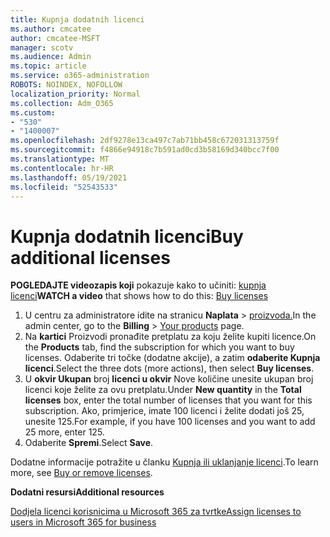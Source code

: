 ```yaml
---
title: Kupnja dodatnih licenci
ms.author: cmcatee
author: cmcatee-MSFT
manager: scotv
ms.audience: Admin
ms.topic: article
ms.service: o365-administration
ROBOTS: NOINDEX, NOFOLLOW
localization_priority: Normal
ms.collection: Adm_O365
ms.custom:
- "530"
- "1400007"
ms.openlocfilehash: 2df9278e13ca497c7ab71bb458c672031313759f
ms.sourcegitcommit: f4866e94918c7b591ad0cd3b58169d340bcc7f00
ms.translationtype: MT
ms.contentlocale: hr-HR
ms.lasthandoff: 05/19/2021
ms.locfileid: "52543533"
---
```

# <a name="buy-additional-licenses"></a><span data-ttu-id="726bc-102">Kupnja dodatnih licenci</span><span class="sxs-lookup"><span data-stu-id="726bc-102">Buy additional licenses</span></span>

<span data-ttu-id="726bc-103">**POGLEDAJTE videozapis koji** pokazuje kako to učiniti: [kupnja licenci](https://go.microsoft.com/fwlink/p/?linkid=2154857)</span><span class="sxs-lookup"><span data-stu-id="726bc-103">**WATCH a video** that shows how to do this: [Buy licenses](https://go.microsoft.com/fwlink/p/?linkid=2154857)</span></span>

1. <span data-ttu-id="726bc-104">U centru za administratore idite na stranicu **Naplata**  >  [proizvoda.](https://go.microsoft.com/fwlink/p/?linkid=842054)</span><span class="sxs-lookup"><span data-stu-id="726bc-104">In the admin center, go to the **Billing** > [Your products](https://go.microsoft.com/fwlink/p/?linkid=842054) page.</span></span>
2. <span data-ttu-id="726bc-105">Na **kartici** Proizvodi pronađite pretplatu za koju želite kupiti licence.</span><span class="sxs-lookup"><span data-stu-id="726bc-105">On the **Products** tab, find the subscription for which you want to buy licenses.</span></span> <span data-ttu-id="726bc-106">Odaberite tri točke (dodatne akcije), a zatim **odaberite Kupnja licenci**.</span><span class="sxs-lookup"><span data-stu-id="726bc-106">Select the three dots (more actions), then select **Buy licenses**.</span></span>
3. <span data-ttu-id="726bc-107">U **okvir Ukupan** broj **licenci u okvir** Nove količine unesite ukupan broj licenci koje želite za ovu pretplatu.</span><span class="sxs-lookup"><span data-stu-id="726bc-107">Under **New quantity** in the **Total licenses** box, enter the total number of licenses that you want for this subscription.</span></span> <span data-ttu-id="726bc-108">Ako, primjerice, imate 100 licenci i želite dodati još 25, unesite 125.</span><span class="sxs-lookup"><span data-stu-id="726bc-108">For example, if you have 100 licenses and you want to add 25 more, enter 125.</span></span>
4. <span data-ttu-id="726bc-109">Odaberite **Spremi**.</span><span class="sxs-lookup"><span data-stu-id="726bc-109">Select **Save**.</span></span>

<span data-ttu-id="726bc-110">Dodatne informacije potražite u članku [Kupnja ili uklanjanje licenci](/microsoft-365/commerce/licenses/buy-licenses).</span><span class="sxs-lookup"><span data-stu-id="726bc-110">To learn more, see [Buy or remove licenses](/microsoft-365/commerce/licenses/buy-licenses).</span></span>

<span data-ttu-id="726bc-111">**Dodatni resursi**</span><span class="sxs-lookup"><span data-stu-id="726bc-111">**Additional resources**</span></span>

[<span data-ttu-id="726bc-112">Dodjela licenci korisnicima u Microsoft 365 za tvrtke</span><span class="sxs-lookup"><span data-stu-id="726bc-112">Assign licenses to users in Microsoft 365 for business</span></span>](/microsoft-365/admin/manage/assign-licenses-to-users)